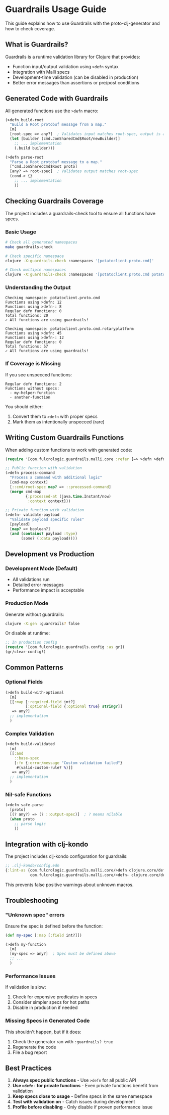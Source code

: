 # Guardrails Usage Guide

This guide explains how to use Guardrails with the proto-clj-generator and how to check coverage.

## What is Guardrails?

Guardrails is a runtime validation library for Clojure that provides:
- Function input/output validation using `>defn` syntax
- Integration with Malli specs
- Development-time validation (can be disabled in production)
- Better error messages than assertions or pre/post conditions

## Generated Code with Guardrails

All generated functions use the `>defn` macro:

```clojure
(>defn build-root
  "Build a Root protobuf message from a map."
  [m]
  [root-spec => any?]  ; Validates input matches root-spec, output is any (Java object)
  (let [builder (cmd.JonSharedCmd$Root/newBuilder)]
    ;; ... implementation
    (.build builder)))

(>defn parse-root
  "Parse a Root protobuf message to a map."
  [^cmd.JonSharedCmd$Root proto]
  [any? => root-spec]  ; Validates output matches root-spec
  (cond-> {}
    ;; ... implementation
    ))
```

## Checking Guardrails Coverage

The project includes a guardrails-check tool to ensure all functions have specs.

### Basic Usage

```bash
# Check all generated namespaces
make guardrails-check

# Check specific namespace
clojure -X:guardrails-check :namespaces '[potatoclient.proto.cmd]'

# Check multiple namespaces
clojure -X:guardrails-check :namespaces '[potatoclient.proto.cmd potatoclient.proto.ser]'
```

### Understanding the Output

```
Checking namespace: potatoclient.proto.cmd
Functions using >defn: 12
Functions using >defn-: 8
Regular defn functions: 0
Total functions: 20
✓ All functions are using guardrails!

Checking namespace: potatoclient.proto.cmd.rotaryplatform
Functions using >defn: 45
Functions using >defn-: 12
Regular defn functions: 0
Total functions: 57
✓ All functions are using guardrails!
```

### If Coverage is Missing

If you see unspecced functions:

```
Regular defn functions: 2
Functions without specs:
  - my-helper-function
  - another-function
```

You should either:
1. Convert them to `>defn` with proper specs
2. Mark them as intentionally unspecced (rare)

## Writing Custom Guardrails Functions

When adding custom functions to work with generated code:

```clojure
(require '[com.fulcrologic.guardrails.malli.core :refer [=> >defn >defn- ?]])

;; Public function with validation
(>defn process-command
  "Process a command with additional logic"
  [cmd-map context]
  [::cmd/root-spec map? => ::processed-command]
  (merge cmd-map
         {:processed-at (java.time.Instant/now)
          :context context}))

;; Private function with validation
(>defn- validate-payload
  "Validate payload specific rules"
  [payload]
  [map? => boolean?]
  (and (contains? payload :type)
       (some? (:data payload))))
```

## Development vs Production

### Development Mode (Default)
- All validations run
- Detailed error messages
- Performance impact is acceptable

### Production Mode
Generate without guardrails:
```bash
clojure -X:gen :guardrails? false
```

Or disable at runtime:
```clojure
;; In production config
(require '[com.fulcrologic.guardrails.config :as gr])
(gr/clear-config!)
```

## Common Patterns

### Optional Fields
```clojure
(>defn build-with-optional
  [m]
  [[:map [:required-field int?]
         [:optional-field {:optional true} string?]]
   => any?]
  ;; implementation
  )
```

### Complex Validation
```clojure
(>defn build-validated
  [m]
  [[:and
    ::base-spec
    [:fn {:error/message "Custom validation failed"}
     #(valid-custom-rule? %)]]
   => any?]
  ;; implementation
  )
```

### Nil-safe Functions
```clojure
(>defn safe-parse
  [proto]
  [(? any?) => (? ::output-spec)]  ; ? means nilable
  (when proto
    ;; parse logic
    ))
```

## Integration with clj-kondo

The project includes clj-kondo configuration for guardrails:

```clojure
;; .clj-kondo/config.edn
{:lint-as {com.fulcrologic.guardrails.malli.core/>defn clojure.core/defn
           com.fulcrologic.guardrails.malli.core/>defn- clojure.core/defn}}
```

This prevents false positive warnings about unknown macros.

## Troubleshooting

### "Unknown spec" errors
Ensure the spec is defined before the function:
```clojure
(def my-spec [:map [:field int?]])

(>defn my-function
  [m]
  [my-spec => any?]  ; Spec must be defined above
  ;; ...
  )
```

### Performance Issues
If validation is slow:
1. Check for expensive predicates in specs
2. Consider simpler specs for hot paths
3. Disable in production if needed

### Missing Specs in Generated Code
This shouldn't happen, but if it does:
1. Check the generator ran with `:guardrails? true`
2. Regenerate the code
3. File a bug report

## Best Practices

1. **Always spec public functions** - Use `>defn` for all public API
2. **Use `>defn-` for private functions** - Even private functions benefit from validation
3. **Keep specs close to usage** - Define specs in the same namespace
4. **Test with validation on** - Catch issues during development
5. **Profile before disabling** - Only disable if proven performance issue